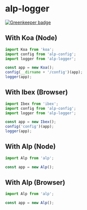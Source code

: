 # alp-logger

[![Greenkeeper badge](https://badges.greenkeeper.io/alpjs/alp-logger.svg)](https://greenkeeper.io/)

## With Koa (Node)

```js
import Koa from 'koa';
import config from 'alp-config';
import logger from 'alp-logger';

const app = new Koa();
config(__dirname + '/config')(app);
logger(app);
```

## With Ibex (Browser)

```js
import Ibex from 'ibex';
import config from 'alp-config';
import logger from 'alp-logger';

const app = new Ibex();
config('config')(app);
logger(app);
```

## With Alp (Node)

```js
import Alp from 'alp';

const app = new Alp();
```

## With Alp (Browser)

```js
import Alp from 'alp';

const app = new Alp();
```
